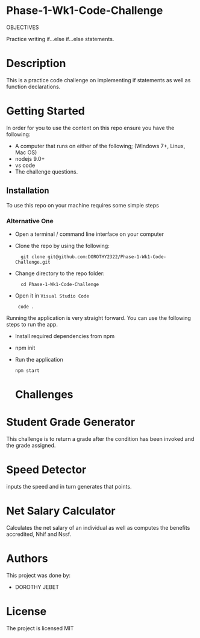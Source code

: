 # Phase-1-Wk1-Code-Challenge
OBJECTIVES

Practice writing if...else if...else statements.

# Description
This is a practice code challenge on implementing if statements as well as function declarations.


# Getting Started
In order for you to use the content on this repo ensure you have the following:

- A computer that runs on either of the following; (Windows 7+, Linux, Mac OS)
- nodejs 9.0+
- vs code
- The challenge questions.

## Installation

To use this repo on your machine requires some simple steps

### Alternative One

- Open a terminal / command line interface on your computer
- Clone the repo by using the following:

        git clone git@github.com:DOROTHY2322/Phase-1-Wk1-Code-Challenge.git

- Change directory to the repo folder:

        cd Phase-1-Wk1-Code-Challenge

-  Open it in ``Visual Studio Code``

        code .


Running the application is very straight forward. You can use the following steps to run the app.

- Install required dependencies from npm
- npm init



- Run the application

      npm start
   # Challenges
 # Student Grade Generator

This challenge is to return a grade after the condition has been invoked and the grade assigned.

# Speed Detector

inputs the speed and in turn generates that points.

# Net Salary Calculator

Calculates the net salary of an individual as well as computes the benefits accredited, Nhif and Nssf.


# Authors
This project was done  by:
- DOROTHY JEBET
# License
The project is licensed MIT









